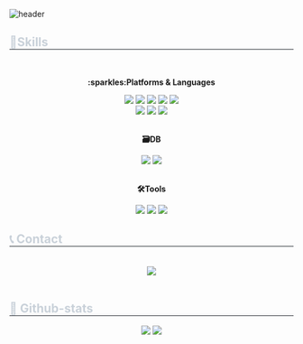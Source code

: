 ![header](https://capsule-render.vercel.app/api?type=slice&color=auto&height=200&text=Hello&fontAlign=70&rotate=13&fontAlignY=25&desc=Chanyun's%20Profile&descAlign=60&descAlignY=44)
<div align= "center">
    </div>
    <!--<div style="text-align: left;"> 
        <h2 style="border-bottom: 1px solid #21262d; color: #c9d1d9;"> 안녕하세요! 개발자를 꿈꾸는 김찬윤입니다. </h2>  
    </div>-->
    <div style="text-align: left;">
        <h2 style="border-bottom: 1px solid #21262d; color: #c9d1d9;"> 💪Skills </h2> <br> 
        <div  align= "center">
            <p><strong>:sparkles:Platforms & Languages</strong></p>
            <img src=https://img.shields.io/badge/Java-ED8B00?style=for-the-badge&logo=openjdk&logoColor=white>
            <img src=https://img.shields.io/badge/JavaScript-F7DF1E?style=for-the-badge&logo=JavaScript&logoColor=white>
            <img src=https://img.shields.io/badge/jQuery-0769AD?style=for-the-badge&logo=jquery&logoColor=white>
            <img src=https://img.shields.io/badge/HTML5-E34F26?style=for-the-badge&logo=html5&logoColor=white>
            <img src=https://img.shields.io/badge/CSS3-1572B6?style=for-the-badge&logo=css3&logoColor=white>
            <br>
            <img src=https://img.shields.io/badge/Spring-6DB33F?style=for-the-badge&logo=spring&logoColor=white>
            <img src="https://img.shields.io/badge/Spring Boot-6DB33F?style=for-the-badge&logo=spring boot&logoColor=white">
            <img src=https://img.shields.io/badge/Bootstrap-563D7C?style=for-the-badge&logo=bootstrap&logoColor=white>
            <br>
            <br>
            <p><strong>🗃DB</strong></p>
            <img src=https://img.shields.io/badge/Oracle-F80000?style=for-the-badge&logo=Oracle&logoColor=white>
            <img src=https://img.shields.io/badge/MySQL-00000F?style=for-the-badge&logo=mysql&logoColor=white>
            <br>
            <br>
            <p><strong>🛠Tools</strong></p>
            <img src=https://img.shields.io/badge/Eclipse-2C2255?style=for-the-badge&logo=eclipse&logoColor=white>
            <img src="https://img.shields.io/badge/Github-181717?style=for-the-badge&logo=Github&logoColor=white">
            <img src="https://img.shields.io/badge/Apache Tomcat-F8DC75?style=for-the-badge&logo=Apache Tomcat&logoColor=white">
        </div>
    </div>
    <div style="text-align: left;">
        <h2 style="border-bottom: 1px solid #21262d; color: #c9d1d9;"> 📞 Contact </h2> <br> 
        <div align= "center">
            <a href="mailto:cksdbs1515@gmail.com">
                <img src="https://img.shields.io/badge/Gmail-EA4335?style=for-the-badge&logo=Gmail&logoColor=white"> 
            </a>
        </div>
     <br> 
     <div align= "center">  </div> 
    </div>
    <div style="text-align: left;"> 
    <h2 style="border-bottom: 1px solid #21262d; color: #c9d1d9;"> 🏅 Github-stats </h2>
        <div align= "center"> 
            <img src="https://github-readme-stats.vercel.app/api?username=chanyun95&show_icons=true&theme=shadow_green"/>
            <img src="https://github-readme-stats.vercel.app/api/top-langs/?username=chanyun95&layout=compact"/>
        </div>
    </div>





    
